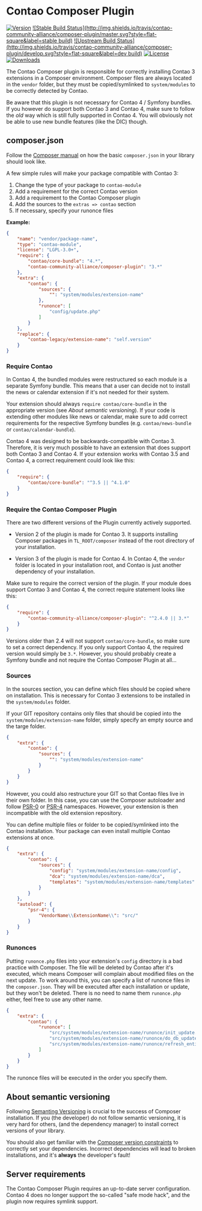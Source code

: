 
# Contao Composer Plugin

[![Version](http://img.shields.io/packagist/v/contao-community-alliance/composer-plugin.svg?style=flat-square)](https://packagist.org/packages/contao-community-alliance/composer-plugin)
[![Stable Build Status](http://img.shields.io/travis/contao-community-alliance/composer-plugin/master.svg?style=flat-square&label=stable build)](https://travis-ci.org/contao-community-alliance/composer-plugin)
[![Upstream Build Status](http://img.shields.io/travis/contao-community-alliance/composer-plugin/develop.svg?style=flat-square&label=dev build)](https://travis-ci.org/contao-community-alliance/composer-plugin)
[![License](http://img.shields.io/packagist/l/contao-community-alliance/composer-plugin.svg?style=flat-square)](http://spdx.org/licenses/LGPL-3.0+)
[![Downloads](http://img.shields.io/packagist/dt/contao-community-alliance/composer-plugin.svg?style=flat-square)](https://packagist.org/packages/contao-community-alliance/composer-plugin)

The Contao Composer plugin is responsible for correctly installing Contao 3 extensions in a Composer environment.
Composer files are always located in the `vendor` folder, but they must be copied/symlinked to `system/modules`
to be correctly detected by Contao.

Be aware that this plugin is not necessary for Contao 4 / Symfony bundles. If you however do support both Contao 3
and Contao 4, make sure to follow the *old* way which is still fully supported in Contao 4. You will obviously
not be able to use new bundle features (like the DIC) though.


## composer.json

Follow the [Composer manual][composer_libraries] on how the basic `composer.json` in your library should look like.

A few simple rules will make your package compatible with Contao 3:

 1. Change the type of your package to `contao-module`
 2. Add a requirement for the correct Contao version
 3. Add a requirement to the Contao Composer plugin
 4. Add the sources to the `extras => contao` section
 5. If necessary, specify your runonce files
 
**Example:**

```json
{
    "name": "vendor/package-name", 
    "type": "contao-module",
    "license": "LGPL-3.0+",
    "require": {
        "contao/core-bundle": "4.*",
        "contao-community-alliance/composer-plugin": "3.*"
    },
    "extra": {
        "contao": {
            "sources": {
                "": "system/modules/extension-name"
            },
            "runonce": [
                "config/update.php"
            ]
        }
    },
    "replace": {
        "contao-legacy/extension-name": "self.version"
    }
}
```


### Require Contao

In Contao 4, the bundled modules were restructured so each module is a separate Symfony bundle. This means that
 a user can decide not to install the news or calendar extension if it's not needed for their system.

Your extension should always `require contao/core-bundle` in the appropriate version (see *About semantic versioning*).
If your code is extending other modules like news or calendar, make sure to add correct requirements for the 
respective Symfony bundles (e.g. `contao/news-bundle` or `contao/calendar-bundle`).

Contao 4 was designed to be backwards-compatible with Contao 3. Therefore, it is very much possible to have an
extension that does support both Contao 3 and Contao 4. If your extension works with Contao 3.5 and Contao 4, a correct
requirement could look like this:

```json
{
    "require": {
        "contao/core-bundle": "^3.5 || ^4.1.0"
    }
}
```


### Require the Contao Composer Plugin

There are two different versions of the Plugin currently actively supported.

 - Version 2 of the plugin is made for Contao 3. It supports installing Composer packages in `TL_ROOT/composer`
   instead of the root directory of your installation.
   
 - Version 3 of the plugin is made for Contao 4. In Contao 4, the `vendor` folder is located in your installation
   root, and Contao is just another dependency of your installation.
   
Make sure to require the correct version of the plugin. If your module does support Contao 3 and Contao 4, the correct
require statement looks like this:

```json
{
    "require": {
        "contao-community-alliance/composer-plugin": "^2.4.0 || 3.*"
    }
}
```

Versions older than 2.4 will not support `contao/core-bundle`, so make sure to set a correct dependency. If you only
support Contao 4, the required version would simply be `3.*`. However, you should probably create a Symfony bundle
and not require the Contao Composer Plugin at all…


### Sources

In the sources section, you can define which files should be copied where on installation. This is necessary
for Contao 3 extensions to be installed in the `system/modules` folder.

If your GIT repository contains only files that should be copied into the `system/modules/extension-name` folder,
simply specify an empty source and the targe folder.

```json
{
    "extra": {
        "contao": {
            "sources": {
                "": "system/modules/extension-name"
            }
        }
    }
}
```

However, you could also restructure your GIT so that Contao files live in their own folder. In this case,
you can use the Composer autoloader and follow [PSR-0][psr0] or [PSR-4][psr4] namespaces. However, your extension 
is then incompatible with the old extension repository.

You can define multiple files or folder to be copied/symlinked into the Contao installation. Your package
can even install multiple Contao extensions at once.

```json
{
    "extra": {
        "contao": {
            "sources": {
                "config": "system/modules/extension-name/config",
                "dca": "system/modules/extension-name/dca",
                "templates": "system/modules/extension-name/templates"
            }
        }
    },
    "autoload": {
        "psr-4": {
            "VendorName\\ExtensionName\\": "src/"
        }
    }
}
```


### Runonces

Putting `runonce.php` files into your extension's `config` directory is a bad practice with Composer.
The file will be deleted by Contao after it's executed, which means Composer will complain about modified files
on the next update. To work around this, you can specify a list of runonce files in the `composer.json`. 
They will be executed after each installation or update, but they won't be deleted. There is no need to name 
them `runonce.php` either, feel free to use any other name.

```json
{
    "extra": {
        "contao": {
            "runonce": [
                "src/system/modules/extension-name/runonce/init_update.php",
                "src/system/modules/extension-name/runonce/do_db_update.php",
                "src/system/modules/extension-name/runonce/refresh_entities.php"
            ]
        }
    }
}
```

The runonce files will be executed in the order you specify them.


## About semantic versioning

Following [Semanting Versioning][semver] is crucial to the success of Composer installation. If you (the developer)
do not follow semantic versioning, it is very hard for others, (and the dependency manager) to install correct
versions of your library. 

You should also get familiar with the [Composer version constraints][composer_versions] to correctly set your
dependencies. Incorrect dependencies will lead to broken installations, and it's **always** the developer's fault!


## Server requirements

The Contao Composer Plugin requires an up-to-date server configuration. Contao 4 does no longer support the so-called
"safe mode hack", and the plugin now requires symlink support.



[composer_libraries]: https://getcomposer.org/doc/02-libraries.md
[composer_versions]: https://getcomposer.org/doc/articles/versions.md
[semver]: http://semver.org
[psr0]: http://www.php-fig.org/psr/psr-0/
[psr4]: http://www.php-fig.org/psr/psr-4/
